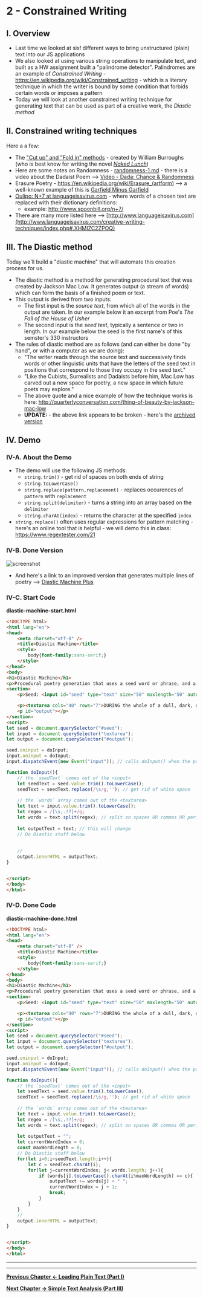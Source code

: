 # 2 - Constrained Writing

## I. Overview

- Last time we looked at six! different ways to bring unstructured (plain) text into our JS applications
- We also looked at using various string operations to manipulate text, and built as a HW assignment built a "palindrome detector". Palindromes are an example of *Constrained Writing* - https://en.wikipedia.org/wiki/Constrained_writing - which is a literary technique in which the writer is bound by some condition that forbids certain words or imposes a pattern
- Today we will look at another constrained writing technique for generating text that can be used as part of a creative work, the *Diastic method*


## II. Constrained writing techniques

Here a a few:
- The ["Cut up" and "Fold in" methods](http://www.writing.upenn.edu/~afilreis/88v/burroughs-cutup.html) - created by William Burroughs (who is best know for writing the novel [*Naked Lunch*](https://groveatlantic.com/book/naked-lunch/))
- Here are some notes on Randomness - [randomness-1.md](randomness-1.md) - there is a video about the Dadaist Poem --> [Video - Dada: Chance & Randomness](https://youtu.be/k40U4UPiiPs?t=182)
- Erasure Poetry - https://en.wikipedia.org/wiki/Erasure_(artform) --> a well-known example of this is [Garfield Minus Garfield](http://garfieldminusgarfield.net)
- [Oulipo: N+7 at languageisavirus.com](http://www.languageisavirus.com/creative-writing-techniques/oulipo.php#.XHMH_S2ZPOR) - where words of a chosen text are replaced with their dictionary definitions:
  - example: http://www.spoonbill.org/n+7/
- There are many more listed here --> [http://www.languageisavirus.com](http://www.languageisavirus.com/creative-writing-techniques/index.php#.XHMIZC2ZPOQ)

<a id="III"></a>

## III. The Diastic method 
Today we'll build a "diastic machine" that will automate this creation process for us.

- The diastic method is a method for generating procedural text that was created by Jackson Mac Low. It generates output (a stream of words) which can form the basis of a finished poem or text.
- This output is derived from two inputs:
  - The first input is the *source text*, from which all of the words in the output are taken. In our example below it an excerpt from Poe's *The Fall of the House of Usher*
  - The second input is the *seed text*, typically a sentence or two in length. In our example below the seed is the first name's of this semster's 330 instructors
- The rules of diastic method are as follows (and can either be done "by hand", or with a computer as we are doing):
  - "The writer reads through the source text and successively finds words or other linguistic units that have the letters of the seed text in positions that correspond to those they occupy in the seed text."
  - "Like the Cubists, Surrealists and Dadaists before him, Mac Low has carved out a new space for poetry, a new space in which future poets may explore." 
  - The above quote and a nice example of how the technique works is here: http://quarterlyconversation.com/thing-of-beauty-by-jackson-mac-low
  - **UPDATE:** - the above link appears to be broken - here's the [archived version](https://web.archive.org/web/20191103213621/http://quarterlyconversation.com/thing-of-beauty-by-jackson-mac-low)
  

## IV. Demo

### IV-A. About the Demo
- The demo will use the following JS methods:
  - `string.trim()` - get rid of spaces on both ends of string
  - `string.toLowerCase()`
  - `string.replace(pattern,replacement)` - replaces occurences of `pattern` with `replacement`
  - `string.split(delimiter)` - turns a string into an array based on the `delimiter`
  - `string.charAt(index)` - returns the character at the specified `index`
- `string.replace()` often uses regular expressions for pattern matching - here's an online tool that is helpful - we will demo this in class: https://www.regextester.com/21


### IV-B. Done Version

![screenshot](./_images/text-7.png)

- And here's a link to an improved version that generates multiple lines of poetry --> [Diastic Machine Plus](http://igm.rit.edu/~acjvks/courses/2019-spring/330/demos/diastic-machine-plus.html)

### IV-C. Start Code

**diastic-machine-start.html**

```html
<!DOCTYPE html>
<html lang="en">
<head>
	<meta charset="utf-8" />
	<title>Diastic Machine</title>
	<style>
		body{font-family:sans-serif;}
	</style>
</head>
<body>
<h1>Diastic Machine</h1>
<p>Procedural poetry generation that uses a seed word or phrase, and a source text to produce poetry. Read about the technique here: <a href="http://quarterlyconversation.com/thing-of-beauty-by-jackson-mac-low">http://quarterlyconversation.com/thing-of-beauty-by-jackson-mac-low</a> (look near bottom of page)</p>
<section>
	<p>Seed: <input id="seed" type="text" size="50" maxlength="50" autofocus value="tony andy noah" /></p>

	<p><textarea cols="40" rows="7">DURING the whole of a dull, dark, and soundless day in the autumn of the year, when the clouds hung oppressively low in the heavens, I had been passing alone, on horseback, through a singularly dreary tract of country; and at length found myself, as the shades of the evening drew on, within view of the melancholy House of Usher. I know not how it was --but, with the first glimpse of the building, a sense of insufferable gloom pervaded my spirit. I say insufferable; for the feeling was unrelieved by any of that half-pleasurable, because poetic, sentiment, with which the mind usually receives even the sternest natural images of the desolate or terrible. I looked upon the scene before me --upon the mere house, and the simple landscape features of the domain --upon the bleak walls --upon the vacant eye-like windows --upon a few rank sedges --and upon a few white trunks of decayed trees --with an utter depression of soul which I can compare to no earthly sensation more properly than to the after-dream of the reveller upon opium --the bitter lapse into everyday life --the hideous dropping off of the veil. There was an iciness, a sinking, a sickening of the heart --an unredeemed dreariness of thought which no goading of the imagination could torture into aught of the sublime. What was it --I paused to think --what was it that so unnerved me in the contemplation of the House of Usher? It was a mystery all insoluble; nor could I grapple with the shadowy fancies that crowded upon me as I pondered. I was forced to fall back upon the unsatisfactory conclusion, that while, beyond doubt, there are combinations of very simple natural objects which have the power of thus affecting us, still the analysis of this power lies among considerations beyond our depth. It was possible, I reflected, that a mere different arrangement of the particulars of the scene, of the details of the picture, would be sufficient to modify, or perhaps to annihilate its capacity for sorrowful impression; and, acting upon this idea, I reined my horse to the precipitous brink of a black and lurid tarn that lay in unruffled lustre by the dwelling, and gazed down --but with a shudder even more thrilling than before --upon the remodelled and inverted images of the gray sedge, and the ghastly tree-stems, and the vacant and eye-like windows.From that chamber, and from that mansion, I fled aghast. The storm was still abroad in all its wrath as I found myself crossing the old causeway. Suddenly there shot along the path a wild light, and I turned to see whence a gleam so unusual could have issued; for the vast house and its shadows were alone behind me. The radiance was that of the full, setting, and blood-red moon which now shone vividly through that once barely-discernible fissure of which I have before spoken as extending from the roof of the building, in a zig-zag direction, to the base. While I gazed, this fissure rapidly widened --there came a fierce breath of the whirlwind --the entire orb of the satellite burst at once upon my sight --my brain reeled as I saw the mighty walls rushing asunder --there was a long tumultuous shouting sound like the voice of a thousand waters --and the deep and dank tarn at my feet closed sullenly and silently over the fragments of the "HOUSE OF USHER."</textarea></p>
	<p id="output"></p>
</section>
<script>
let seed = document.querySelector("#seed");
let input = document.querySelector("textarea");
let output = document.querySelector("#output");

seed.oninput = doInput; 
input.oninput = doInput;
input.dispatchEvent(new Event("input")); // calls doInput() when the page first loads

function doInput(){
	// the `seedText` comes out of the <input>
	let seedText = seed.value.trim().toLowerCase();
	seedText = seedText.replace(/\s/g,''); // get rid of white space
	
	// the `words` array comes out of the <textarea>
	let text = input.value.trim().toLowerCase();
	let regex = /[\s,.!?]+/g;
	let words = text.split(regex); // split on spaces OR commas OR periods etc
	
	let outputText = text; // this will change
	// Do Diastic stuff below
	
	
	//
	output.innerHTML = outputText; 
}


</script>
</body>
</html>
```

### IV-D. Done Code

**diastic-machine-done.html**

```html
<!DOCTYPE html>
<html lang="en">
<head>
	<meta charset="utf-8" />
	<title>Diastic Machine</title>
	<style>
		body{font-family:sans-serif;}
	</style>
</head>
<body>
<h1>Diastic Machine</h1>
<p>Procedural poetry generation that uses a seed word or phrase, and a source text to produce poetry. Read about the technique here: <a href="http://quarterlyconversation.com/thing-of-beauty-by-jackson-mac-low">http://quarterlyconversation.com/thing-of-beauty-by-jackson-mac-low</a> (look near bottom of page)</p>
<section>
	<p>Seed: <input id="seed" type="text" size="50" maxlength="50" autofocus value="tony andy noah" /></p>

	<p><textarea cols="40" rows="7">DURING the whole of a dull, dark, and soundless day in the autumn of the year, when the clouds hung oppressively low in the heavens, I had been passing alone, on horseback, through a singularly dreary tract of country; and at length found myself, as the shades of the evening drew on, within view of the melancholy House of Usher. I know not how it was --but, with the first glimpse of the building, a sense of insufferable gloom pervaded my spirit. I say insufferable; for the feeling was unrelieved by any of that half-pleasurable, because poetic, sentiment, with which the mind usually receives even the sternest natural images of the desolate or terrible. I looked upon the scene before me --upon the mere house, and the simple landscape features of the domain --upon the bleak walls --upon the vacant eye-like windows --upon a few rank sedges --and upon a few white trunks of decayed trees --with an utter depression of soul which I can compare to no earthly sensation more properly than to the after-dream of the reveller upon opium --the bitter lapse into everyday life --the hideous dropping off of the veil. There was an iciness, a sinking, a sickening of the heart --an unredeemed dreariness of thought which no goading of the imagination could torture into aught of the sublime. What was it --I paused to think --what was it that so unnerved me in the contemplation of the House of Usher? It was a mystery all insoluble; nor could I grapple with the shadowy fancies that crowded upon me as I pondered. I was forced to fall back upon the unsatisfactory conclusion, that while, beyond doubt, there are combinations of very simple natural objects which have the power of thus affecting us, still the analysis of this power lies among considerations beyond our depth. It was possible, I reflected, that a mere different arrangement of the particulars of the scene, of the details of the picture, would be sufficient to modify, or perhaps to annihilate its capacity for sorrowful impression; and, acting upon this idea, I reined my horse to the precipitous brink of a black and lurid tarn that lay in unruffled lustre by the dwelling, and gazed down --but with a shudder even more thrilling than before --upon the remodelled and inverted images of the gray sedge, and the ghastly tree-stems, and the vacant and eye-like windows.From that chamber, and from that mansion, I fled aghast. The storm was still abroad in all its wrath as I found myself crossing the old causeway. Suddenly there shot along the path a wild light, and I turned to see whence a gleam so unusual could have issued; for the vast house and its shadows were alone behind me. The radiance was that of the full, setting, and blood-red moon which now shone vividly through that once barely-discernible fissure of which I have before spoken as extending from the roof of the building, in a zig-zag direction, to the base. While I gazed, this fissure rapidly widened --there came a fierce breath of the whirlwind --the entire orb of the satellite burst at once upon my sight --my brain reeled as I saw the mighty walls rushing asunder --there was a long tumultuous shouting sound like the voice of a thousand waters --and the deep and dank tarn at my feet closed sullenly and silently over the fragments of the "HOUSE OF USHER."</textarea></p>
	<p id="output"></p>
</section>
<script>
let seed = document.querySelector("#seed");
let input = document.querySelector("textarea");
let output = document.querySelector("#output");

seed.oninput = doInput; 
input.oninput = doInput;
input.dispatchEvent(new Event("input")); // calls doInput() when the page first loads

function doInput(){
	// the `seedText` comes out of the <input>
	let seedText = seed.value.trim().toLowerCase();
	seedText = seedText.replace(/\s/g,''); // get rid of white space
	
	// the `words` array comes out of the <textarea>
	let text = input.value.trim().toLowerCase();
	let regex = /[\s,.!?]+/g;
	let words = text.split(regex); // split on spaces OR commas OR periods etc
	
	let outputText = "";
	let currentWordIndex = 0;
	const maxWordLength = 8;
	// Do Diastic stuff below
	for(let i=0;i<seedText.length;i++){
		let c = seedText.charAt(i);
		for(let j=currentWordIndex; j< words.length; j++){
			if (words[j].toLowerCase().charAt(i%maxWordLength) == c){
				outputText += words[j] + " ";
				currentWordIndex = j + 1;
				break;
			}
		}
	}
	//
	output.innerHTML = outputText; 
}


</script>
</body>
</html>
```

<hr><hr>

**[Previous Chapter <- Loading Plain Text (Part I)](text-1.md)**

**[Next Chapter -> Simple Text Analysis (Part III)](text-3.md)**
